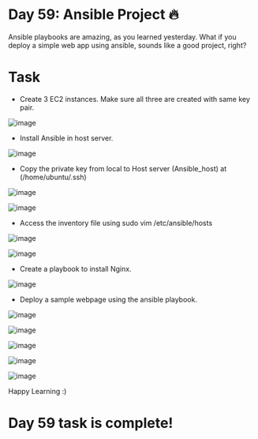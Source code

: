 # Day 59: Ansible Project 🔥

Ansible playbooks are amazing, as you learned yesterday.
What if you deploy a simple web app using ansible, sounds like a good project, right?

# Task

- Create 3 EC2 instances. Make sure all three are created with same key pair.

![image](https://github.com/Chaitannyaa/90DaysOfDevOps/assets/117350787/25d09815-434d-484a-8ae7-30ed120c37bd)

- Install Ansible in host server.

![image](https://github.com/Chaitannyaa/90DaysOfDevOps/assets/117350787/0d3d394e-1665-480a-926b-5d3c7f34c50c)

- Copy the private key from local to Host server (Ansible_host) at (/home/ubuntu/.ssh)

![image](https://github.com/Chaitannyaa/90DaysOfDevOps/assets/117350787/e70876f0-e0ec-4c82-8bea-309d2d17c928)

![image](https://github.com/Chaitannyaa/90DaysOfDevOps/assets/117350787/5c5c8a3f-e3d7-4290-9475-b137cb9eb449)

- Access the inventory file using sudo vim /etc/ansible/hosts

![image](https://github.com/Chaitannyaa/90DaysOfDevOps/assets/117350787/df12b2d7-9012-433b-bf75-c023326f27a9)

![image](https://github.com/Chaitannyaa/90DaysOfDevOps/assets/117350787/063daefc-b35f-46f3-bbbe-0aa516602937)

- Create a playbook to install Nginx.

![image](https://github.com/Chaitannyaa/90DaysOfDevOps/assets/117350787/591a2cc5-0ade-43d4-b855-f468630fcbc6)

- Deploy a sample webpage using the ansible playbook.

![image](https://github.com/Chaitannyaa/90DaysOfDevOps/assets/117350787/e0e06685-b725-4908-adc2-ded80d6b958f)

![image](https://github.com/Chaitannyaa/90DaysOfDevOps/assets/117350787/53d611a3-c9bf-4414-b6a4-abb1318dee18)

![image](https://github.com/Chaitannyaa/90DaysOfDevOps/assets/117350787/71dbb8a2-f9de-4218-935a-6b8b8be23e0c)

![image](https://github.com/Chaitannyaa/90DaysOfDevOps/assets/117350787/f88039ed-5da3-453d-9f44-39b30416ccf3)

![image](https://github.com/Chaitannyaa/90DaysOfDevOps/assets/117350787/e89d3dfa-9953-404b-9376-5742e1065cf1)

Happy Learning :)

# Day 59 task is complete!
